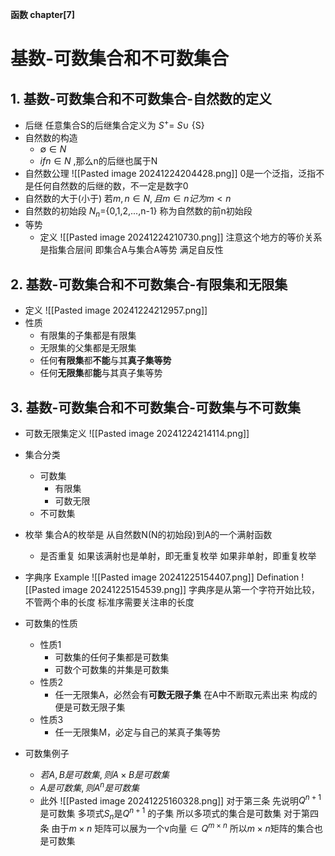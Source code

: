 **函数 chapter[7]**
# 基数-可数集合和不可数集合
## 1. 基数-可数集合和不可数集合-自然数的定义
- 后继
	任意集合S的后继集合定义为
	$S^+ =$ $S\cup$ {S}
- 自然数的构造
	- $\emptyset \in N$
	- $if n\in N$ ,那么n的后继也属于N
- 自然数公理
	![[Pasted image 20241224204428.png]]
	0是一个泛指，泛指不是任何自然数的后继的数，不一定是数字0
- 自然数的大于(小于)
	若$m,n\in N,且 m\in n 记为m<n$
- 自然数的初始段
	$N_n =${0,1,2,...,n-1}
	称为自然数的前n初始段
- 等势
	- 定义
		![[Pasted image 20241224210730.png]]
		注意这个地方的等价关系是指集合层间
		即集合A与集合A等势 满足自反性
## 2. 基数-可数集合和不可数集合-有限集和无限集
- 定义
	![[Pasted image 20241224212957.png]]
- 性质
	- 有限集的子集都是有限集
	- 无限集的父集都是无限集
	- 任何**有限集**都**不能**与其**真子集等势**
	- 任何**无限集**都**能**与其真子集等势
## 3. 基数-可数集合和不可数集合-可数集与不可数集
- 可数无限集定义
	![[Pasted image 20241224214114.png]]
- 集合分类
	- 可数集
		- 有限集
		- 可数无限
	- 不可数集
- 枚举
	集合A的枚举是
	从自然数N(N的初始段)到A的一个满射函数
	- 是否重复
		如果该满射也是单射，即无重复枚举
		如果非单射，即重复枚举
- 字典序
	Example
		![[Pasted image 20241225154407.png]]
	Defination
		![[Pasted image 20241225154539.png]]
		字典序是从第一个字符开始比较，不管两个串的长度
		标准序需要关注串的长度
- 可数集的性质
	- 性质1
		- 可数集的任何子集都是可数集
		- 可数个可数集的并集是可数集
	- 性质2
		- 任一无限集A，必然会有**可数无限子集**
			在A中不断取元素出来 构成的便是可数无限子集
	- 性质3
		- 任一无限集M，必定与自己的某真子集等势
		
	
- 可数集例子
	- $若A,B是可数集,则A\times B是可数集$
	- $A是可数集,则A^n是可数集$
	- 此外
		![[Pasted image 20241225160328.png]]
		对于第三条
			先说明$Q^{n+1}$是可数集 多项式$S_n$是$Q^{n+1}$ 的子集 
			所以多项式的集合是可数集
		对于第四条
			由于$m\times n$ 矩阵可以展为一个v向量$\in Q^{m\times n}$
			所以$m\times n$矩阵的集合也是可数集

		